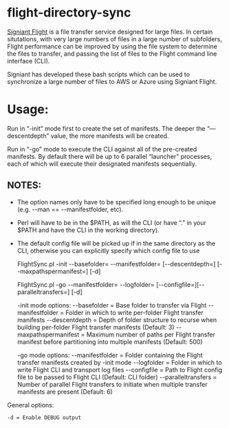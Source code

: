 # flight-directory-sync
[Signiant Flight](http://signiant.com/products/flight/) is a file transfer service designed for large files. In certain situtations, with very large numbers of files in a large number of subfolders, Flight performance can be improved by using the file system to determine the files to transfer, and passing the list of files to the Flight command line interface (CLI).

Signiant has developed these bash scripts which can be used to synchronize a large number of files to AWS or Azure using Signiant Flight.

# Usage: 
Run in “-init” mode first to create the set of manifests. The deeper the “—descentdepth” value, the more manifests will be created.

Run in “-go” mode to execute the CLI against all of the pre-created manifests. By default there will be up to 6 parallel “launcher” processes, each of which will execute their designated manifests sequentially.
 
## NOTES:
* The option names only have to be specified long enough to be unique (e.g. --man == --manifestfolder, etc).
* Perl will have to be in the $PATH, as will the CLI (or have “.” in your $PATH and have the CLI in the working directory).
* The default config file will be picked up if in the same directory as the CLI, otherwise you can explicitly specify which config file to use

    FlightSync.pl -init --basefolder=<BaseFolder> --manifestfolder=<ManifestFolder> [--descentdepth=<DescentDepth>] [--maxpathspermanifest=<MaxPathsPerManifest>] [-d]
 
    FlightSync.pl -go   --manifestfolder=<ManifestFolder> --logfolder=<LogFolder> [--configfile=<ConfigFile>][--paralleltransfers=<ParallelTransfers>] [-d]
 
    -init mode options:
      --basefolder          = Base folder to transfer via Flight
      --manifestfolder      = Folder in which to write per-folder Flight transfer manifests
      --descentdepth        = Depth of folder structure to recurse when building per-folder Flight transfer manifests (Default: 3)
      --maxpathspermanifest = Maximum number of paths per Flight transfer manifest before partitioning into multiple manifests (Default: 500)
 
    -go mode options:
      --manifestfolder      = Folder containing the Flight transfer manifests created by -init mode
      --logfolder           = Folder in which to write Flight CLI and transport log files
      --configfile          = Path to Flight config file to be passed to Flight CLI (Default: CLI folder)
      --paralleltransfers   = Number of parallel Flight transfers to initiate when multiple transfer manifests are present (Default: 6)
 
General options:
    
    -d = Enable DEBUG output